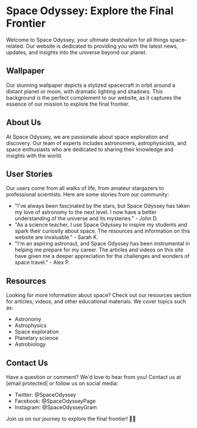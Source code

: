 <!--font:Great Vibes-->

# Space Odyssey: Explore the Final Frontier

Welcome to Space Odyssey, your ultimate destination for all things space-related. Our website is dedicated to providing you with the latest news, updates, and insights into the universe beyond our planet.

## Wallpaper

Our stunning wallpaper depicts a stylized spacecraft in orbit around a distant planet or moon, with dramatic lighting and shadows. This background is the perfect complement to our website, as it captures the essence of our mission to explore the final frontier.

## About Us

At Space Odyssey, we are passionate about space exploration and discovery. Our team of experts includes astronomers, astrophysicists, and space enthusiasts who are dedicated to sharing their knowledge and insights with the world.

## User Stories

Our users come from all walks of life, from amateur stargazers to professional scientists. Here are some stories from our community:

- "I've always been fascinated by the stars, but Space Odyssey has taken my love of astronomy to the next level. I now have a better understanding of the universe and its mysteries." - John D.
- "As a science teacher, I use Space Odyssey to inspire my students and spark their curiosity about space. The resources and information on this website are invaluable." - Sarah K.
- "I'm an aspiring astronaut, and Space Odyssey has been instrumental in helping me prepare for my career. The articles and videos on this site have given me a deeper appreciation for the challenges and wonders of space travel." - Alex P.

## Resources

Looking for more information about space? Check out our resources section for articles, videos, and other educational materials. We cover topics such as:

- Astronomy
- Astrophysics
- Space exploration
- Planetary science
- Astrobiology

## Contact Us

Have a question or comment? We'd love to hear from you! Contact us at [email protected] or follow us on social media:

- Twitter: @SpaceOdyssey
- Facebook: @SpaceOdysseyPage
- Instagram: @SpaceOdysseyGram

Join us on our journey to explore the final frontier! 🚀🌌

<!--

Write me content for website with wallpaper which alt text is:

"A stylized depiction of a spacecraft in orbit around a distant planet or moon, with dramatic lighting and shadows."

The name/title of the page should not be 1:1 copy of the alt text but rather a real content of the website which is using this wallpaper.

- Use markdown format 
- Start with heading
- Heading should be short and concise
- The content should look like a real website 
- The website should not be about the wallpaper, wallpaper is just a related background
- Heading should be contain work "wallpaper" or "background"
- Include real sections like references, contact, user stories, etc. use things relevant to the page purpose.
- Feel free to use structure like headings, bullets, numbering, blockquotes, paragraphs, horizontal lines, etc.
- You can use formatting like bold or _italic_
- You can include UTF-8 emojis
- Links should be only #hash anchors (and you can refer to the document itself)
- Do not include images


---


# Space Odyssey: Explore the Final Frontier

Welcome to Space Odyssey, your ultimate destination for all things space-related. Our website is dedicated to providing you with the latest news, updates, and insights into the universe beyond our planet.

## Wallpaper

Our stunning wallpaper depicts a stylized spacecraft in orbit around a distant planet or moon, with dramatic lighting and shadows. This background is the perfect complement to our website, as it captures the essence of our mission to explore the final frontier.

## About Us

At Space Odyssey, we are passionate about space exploration and discovery. Our team of experts includes astronomers, astrophysicists, and space enthusiasts who are dedicated to sharing their knowledge and insights with the world.

## User Stories

Our users come from all walks of life, from amateur stargazers to professional scientists. Here are some stories from our community:

- "I've always been fascinated by the stars, but Space Odyssey has taken my love of astronomy to the next level. I now have a better understanding of the universe and its mysteries." - John D.
- "As a science teacher, I use Space Odyssey to inspire my students and spark their curiosity about space. The resources and information on this website are invaluable." - Sarah K.
- "I'm an aspiring astronaut, and Space Odyssey has been instrumental in helping me prepare for my career. The articles and videos on this site have given me a deeper appreciation for the challenges and wonders of space travel." - Alex P.

## Resources

Looking for more information about space? Check out our resources section for articles, videos, and other educational materials. We cover topics such as:

- Astronomy
- Astrophysics
- Space exploration
- Planetary science
- Astrobiology

## Contact Us

Have a question or comment? We'd love to hear from you! Contact us at [email protected] or follow us on social media:

- Twitter: @SpaceOdyssey
- Facebook: @SpaceOdysseyPage
- Instagram: @SpaceOdysseyGram

Join us on our journey to explore the final frontier! 🚀🌌

-->

